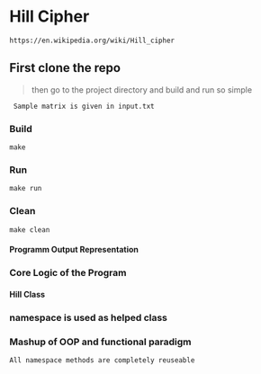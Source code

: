 # Hill Cipher

    https://en.wikipedia.org/wiki/Hill_cipher

## First clone the repo
> then go to the project directory and build and run
> so simple

     Sample matrix is given in input.txt

### Build

    make

### Run

    make run

### Clean

    make clean

#### Programm Output Representation

### Core Logic of the Program

#### Hill Class

### namespace is used as helped class

### Mashup of OOP and functional paradigm

    All namespace methods are completely reuseable
